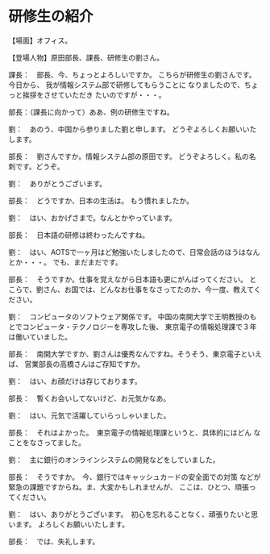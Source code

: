 # 研修生の紹介

【場面】オフィス。

【登場人物】原田部長、課長、研修生の劉さん。

課長：　部長、今、ちょっとよろしいですか。
こちらが研修生の劉さんです。今日から、
我が情報システム部で研修してもらうことに
なりましたので、ちょっと挨拶をさせていただき
たいのですが・・・。

部長：（課長に向かって）ああ、例の研修生ですね。

劉：　あのう、中国から参りました劉と申します。
どうぞよろしくお願いいたします。

部長：　劉さんですか。情報システム部の原田です。
どうぞよろしく。私の名刺です。どうぞ。

劉：　ありがとうございます。

部長：　どうですか、日本の生活は。
もう慣れましたか。

劉：　はい、おかげさまで。なんとかやっています。

部長：　日本語の研修は終わったんですね。

劉：　はい、AOTSで一ヶ月はど勉強いたしましたので、日常会話のほうはなんとか・・・。
でも、まだまだです。

部長：　そうですか。仕事を覚えながら日本語も更にがんばってください。
とこらで、劉さん、お国では、どんなお仕事をなさってたのか、今一度、教えてください。

劉：　コンピュータのソフトウェア関係です。
中国の南開大学で王明教授のもとでコンピュータ・テクノロジーを専攻した後、
東京電子の情報処理課で３年は働いていました。

部長：　南開大学ですか、劉さんは優秀なんですね。そうそう、東京電子といえば、
営業部長の高橋さんはご存知ですか。

劉：　はい、お顔だけは存じております。

部長：　暫くお会いしてないけど、お元気かなあ。

劉：　はい、元気で活躍していらっしゃいました。

部長：　それはよかった。　東京電子の情報処理課というと、具体的にはどん
なことをなさってました。

劉：　主に銀行のオンラインシステムの開発などをしていました。

部長：　そうですか。　今、銀行ではキャッシュカードの安全面での対策
などが緊急の課題ですからね。ま、大変かもしれませんが、
ここは、ひとつ、頑張ってください。

劉：　はい、ありがとうございます。　初心を忘れることなく、頑張りたいと思います。
よろしくお願いいたします。

部長：　では、失礼します。
